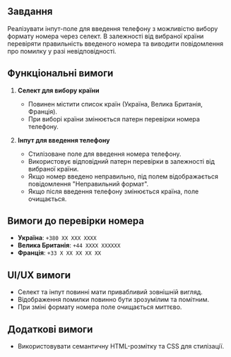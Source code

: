 ## Завдання
Реалізувати інпут-поле для введення телефону з можливістю вибору формату номера через селект. В залежності від вибраної країни перевіряти правильність введеного номера та виводити повідомлення про помилку у разі невідповідності.

## Функціональні вимоги
1. **Селект для вибору країни**
    - Повинен містити список країн (Україна, Велика Британія, Франція).
    - При виборі країни змінюється патерн перевірки номера телефону.

2. **Інпут для введення телефону**
    - Стилізоване поле для введення номера телефону.
    - Використовує відповідний патерн перевірки в залежності від вибраної країни.
    - Якщо номер введено неправильно, під полем відображається повідомлення "Неправильний формат".
    - Якщо після введення телефону змінюється країна, поле очищається.

## Вимоги до перевірки номера
- **Україна**: `+380 XX XXX XXXX`
- **Велика Британія**: `+44 XXXX XXXXXX`
- **Франція**: `+33 X XX XX XX XX`

## UI/UX вимоги
- Селект та інпут повинні мати привабливий зовнішній вигляд.
- Відображення помилки повинно бути зрозумілим та помітним.
- При зміні формату номера поле очищається миттєво.

## Додаткові вимоги
- Використовувати семантичну HTML-розмітку та CSS для стилізації.


